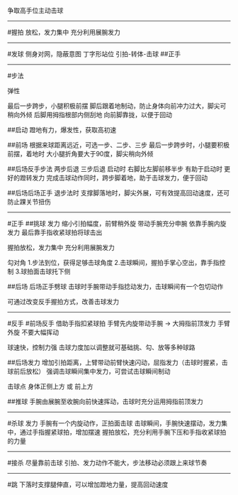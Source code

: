 

争取高手位主动击球









---
#握拍
放松，发力集中
充分利用展腕发力

----
#发球
侧身对网，隐蔽意图 丁字形站位
引拍-转体-击球
##正手


---
#步法

弹性

最后一步跨步，小腿积极前摆
脚后跟着地制动，防止身体向前冲力过大，脚尖可稍向外倾
后脚用拇指根部内侧刮地
向前脚靠拢，以便于回动

##启动
蹬地有力，爆发性，获取高初速


##前场
根据来球距离远近，可选一步、二步、三步
最后一步跨步时，小腿要积极前摆，着地时 大小腿折角要大于90度，脚尖稍向外倾

##后场反手步法
两步后退 三步后退
启动时 右脚比左脚前移半步
有助于启动时 更好的蹬转发力
完成击球动作同时，跨步脚着地，助于击球发力，便于回动

##后场后场正手
退步法时
支撑脚落地时，脚尖外展，可有效提高回动速度，还可防止踝关节扭伤




----
#正手
##挑球
发力
缩小引拍幅度，前臂稍外旋
带动手腕充分申腕
依靠手腕内旋发力
最后靠手指收紧球拍将球击出

握拍放松，发力集中
充分利用展腕发力


勾对角
1.步法到位，获得足够击球角度
2.击球瞬间，握拍手掌心空出，靠手指控制
3.球拍面击球托下侧


##后场
后场正手劈球
击球时手腕带动手指捻动发力，击球瞬间有一个包切动作


可通过改变反手握拍方式，改善击球发力



---
#反手
#前场反手
借助手指扣紧球拍
手臂先内旋带动手腕
->
大拇指前顶发力
手臂外旋
不要大幅挥动

球速快，控制力强
击球力度加以调整就可基础挑、勾、放等多种球路

##后场发力
增加引拍距离，上臂带动前臂快速闪动，屈指发力（击球时握紧，击球前后放松）
强调击球瞬间集中发力，可尝试击球瞬间制动

击球点 身体正侧上方 或 前上方



##推球
手腕由展腕至收腕向前快速挥动，击球时充分运用拇指前顶发力



---
#杀球
发力
手腕有一个内旋动作，正拍面击球
击球瞬间，手腕快速摆动，发力集中，通过手指握紧球拍，增加摆速
握拍放松，充分利用手腕下压和手指收紧球拍的力量




----
#接杀
尽量靠前击球
引拍、发力动作不能大，步法移动必须跟上来球节奏




---
#跳
下落时支撑腿伸直，可以增加蹬地力量，提高回动速度










